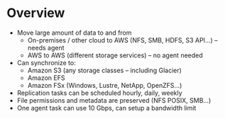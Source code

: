# Overview

- Move large amount of data to and from
  - On-premises / other cloud to AWS (NFS, SMB, HDFS, S3 API…) – needs agent
  - AWS to AWS (different storage services) – no agent needed
- Can synchronize to:
  - Amazon S3 (any storage classes – including Glacier)
  - Amazon EFS
  - Amazon FSx (Windows, Lustre, NetApp, OpenZFS...)
- Replication tasks can be scheduled hourly, daily, weekly
- File permissions and metadata are preserved (NFS POSIX, SMB…)
- One agent task can use 10 Gbps, can setup a bandwidth limit
